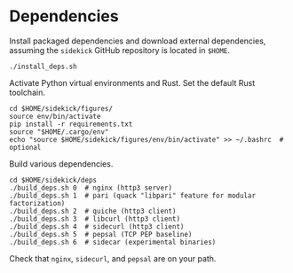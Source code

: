 # Dependencies

Install packaged dependencies and download external dependencies, assuming
the `sidekick` GitHub repository is located in `$HOME`.

```
./install_deps.sh
```

Activate Python virtual environments and Rust. Set the default Rust toolchain.

```
cd $HOME/sidekick/figures/
source env/bin/activate
pip install -r requirements.txt
source "$HOME/.cargo/env"
echo "source $HOME/sidekick/figures/env/bin/activate" >> ~/.bashrc  # optional
```

Build various dependencies.

```
cd $HOME/sidekick/deps
./build_deps.sh 0  # nginx (http3 server)
./build_deps.sh 1  # pari (quack "libpari" feature for modular factorization)
./build_deps.sh 2  # quiche (http3 client)
./build_deps.sh 3  # libcurl (http3 client)
./build_deps.sh 4  # sidecurl (http3 client)
./build_deps.sh 5  # pepsal (TCP PEP baseline)
./build_deps.sh 6  # sidecar (experimental binaries)
```

Check that `nginx`, `sidecurl`, and `pepsal` are on your path.
